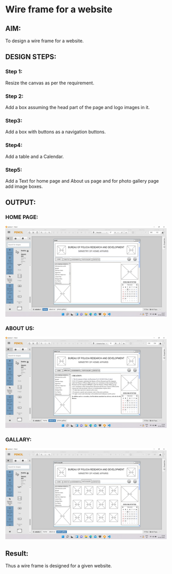 # Wire frame for a website

## AIM:
To design a wire frame for a website.

## DESIGN STEPS:

### Step 1:
Resize the canvas as per the requirement.
### Step 2:
 Add a box assuming the head part of the page and logo images in it.
### Step3:
Add a box with buttons as a navigation buttons.
### Step4:
Add a table and a Calendar.
### Step5:
Add a Text for home page and About us page and for photo gallery page add image boxes.

## OUTPUT:
### HOME PAGE:
![homepage](aa1.png)
### ABOUT US:
![aboutus](aa2.png)
### GALLARY:
![gallery](aa3.png)
## Result:
Thus a wire frame is designed for a given website.
